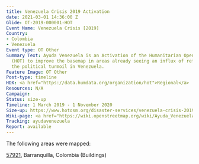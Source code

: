 ```yaml
---
title: Venezuela Crisis 2019 Activation
date: 2021-03-01 14:36:00 Z
Glide: OT-2019-000001-HOT
Event Name: Venezuela Crisis [2019]
Country:
- Colombia
- Venezuela
Event type: OT Other
Summary Text: Ayuda Venezuela is an Activation of the Humanitarian OpenStreetMap Team
  (HOT) to improve the basemap in areas already seeing an influx of refugees from
  the political turmoil in Venezuela.
Feature Image: OT Other
Post-type: timeline
HDX: <a href="https://data.humdata.org/organization/hot">Regional</a>
Resources: N/A
Campaign: 
Status: size-up
Timeline: 1 March 2019 - 1 November 2020
Size-up: https://www.hotosm.org/disaster-services/venezuela-crisis-2019-size-up/
Wiki-page: <a href="https://wiki.openstreetmap.org/wiki/Ayuda_Venezuela">Ayuda Venezuela</a>
Tracking: ayudavenezuela
Report: available
---
```


The following areas were mapped:

<a href="https://tasks.hotosm.org/projects/57921">57921</a>, Barranquilla, Colombia (Buildings) 
